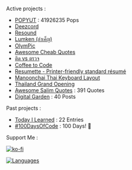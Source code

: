 Active projects :

- [POPYUT](https://github.com/narze/popyut) : 41926235 Pops
- [Deezcord](https://github.com/narze/deezcord) 
- [Resound](https://github.com/narze/resound) 
- [Lumken (ลำเค็ญ)](https://github.com/narze/lumken) 
- [OlymPic](https://olym-pic.vercel.app) 
- [Awesome Cheab Quotes](https://github.com/narze/awesome-cheab-quotes) 
- [ติด vs ตรวจ](https://tid-vs-truad.vercel.app) 
- [Coffee to Code](https://github.com/narze/coffee-to-code) 
- [Resumette - Printer-friendly standard résumé](https://github.com/narze/resume) 
- [Manoonchai Thai Keyboard Layout](https://github.com/manoonchai/manoonchai) 
- [Thailand Grand Opening](https://thailand-grand-opening.web.app) 
- [Awesome Salim Quotes](https://watasalim.vercel.app) : 391 Quotes
- [Digital Garden](https://monosor.com) : 40 Posts

Past projects :

- [Today I Learned](https://github.com/narze/til) : 22 Entries
- [#100DaysOfCode](https://github.com/narze/100daysofcode) : 100 Days! 🎉


Support Me :

[![ko-fi](https://ko-fi.com/img/githubbutton_sm.svg)](https://ko-fi.com/narze)

[![Languages](https://github-readme-stats.vercel.app/api/top-langs/?username=narze&layout=compact&langs_count=10&hide_border=true&custom_title=Languages&bg_color=00000000)](https://github.com/narze)
